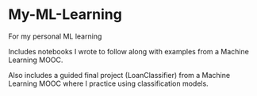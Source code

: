 # My-ML-Learning
For my personal ML learning

Includes notebooks I wrote to follow along with examples from a Machine Learning MOOC.

Also includes a guided final project (LoanClassifier) from a Machine Learning MOOC where I practice using classification models.

